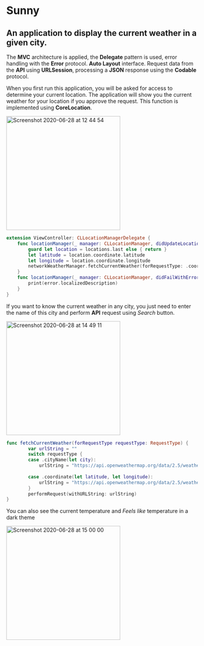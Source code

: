 # Sunny
## An application to display the current weather in a given city.

The __MVC__ architecture is applied, the __Delegate__ pattern is used, error handling with the __Error__ protocol. __Auto Layout__ interface. Request data from the __API__ using __URLSession__, processing a __JSON__ response using the __Codable__ protocol.

When you first run this application, you will be asked for access to determine your current location. The application will show you the current weather for your location if you approve the request. This function is implemented using __CoreLocation__.

<img width="300" alt="Screenshot 2020-06-28 at 12 44 54" src="https://user-images.githubusercontent.com/55511062/85945444-120a5780-b93e-11ea-9eaf-0964c741146c.png">

```swift
extension ViewController: CLLocationManagerDelegate {
    func locationManager(_ manager: CLLocationManager, didUpdateLocations locations: [CLLocation]) {
        guard let location = locations.last else { return }
        let latitude = location.coordinate.latitude
        let longitude = location.coordinate.longitude
        networkWeatherManager.fetchCurrentWeather(forRequestType: .coordinate(latitude: latitude, longitude: longitude))
    }
    func locationManager(_ manager: CLLocationManager, didFailWithError error: Error) {
        print(error.localizedDescription)
    }
}
```
If you want to know the current weather in any city, you just need to enter the name of this city and perform __API__ request using _Search_ button.

<img width="300" alt="Screenshot 2020-06-28 at 14 49 11" src="https://user-images.githubusercontent.com/55511062/85948050-bf856700-b94e-11ea-9866-0e77fb0f0890.png">

```swift
func fetchCurrentWeather(forRequestType requestType: RequestType) {
        var urlString = ""
        switch requestType {
        case .cityName(let city):
            urlString = "https://api.openweathermap.org/data/2.5/weather?q=\(city)&appid=\(apiKey)&units=metric"
            
        case .coordinate(let latitude, let longitude):
            urlString = "https://api.openweathermap.org/data/2.5/weather?lat=\(latitude)&lon=\(longitude)&appid=\(apiKey)&units=metric"
        }
        performRequest(withURLString: urlString)
}
 ```
 
 You can also see the current temperature and _Feels like_ temperature in a dark theme
 
 <img width="300" alt="Screenshot 2020-06-28 at 15 00 00" src="https://user-images.githubusercontent.com/55511062/85948327-9e257a80-b950-11ea-9686-32c9484e12fb.png">
 
 
